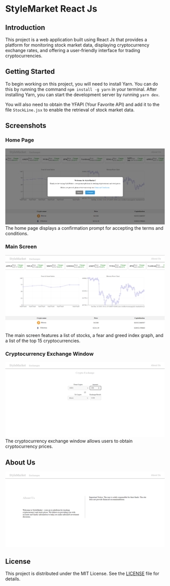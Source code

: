 # StyleMarket React Js 

## Introduction
This project is a web application built using React Js that provides a platform for monitoring stock market data, displaying cryptocurrency exchange rates, and offering a user-friendly interface for trading cryptocurrencies.

## Getting Started
To begin working on this project, you will need to install Yarn. You can do this by running the command `npm install -g yarn` in your terminal. After installing Yarn, you can start the development server by running `yarn dev`.

You will also need to obtain the YFAPI (Your Favorite API) and add it to the file `StockLine.jsx` to enable the retrieval of stock market data.

## Screenshots
### Home Page
![Home Page](https://github.com/stilist1/StyleMarket-React/blob/main/src/Screenshots/ScreenShot1.png)
The home page displays a confirmation prompt for accepting the terms and conditions.

### Main Screen
![Main Screen](https://github.com/stilist1/StyleMarket-React/blob/main/src/Screenshots/ScreenShot2.png)
The main screen features a list of stocks, a fear and greed index graph, and a list of the top 15 cryptocurrencies.

### Cryptocurrency Exchange Window
![Cryptocurrency Exchange](https://github.com/stilist1/StyleMarket-React/blob/main/src/Screenshots/Screenshot3.png)
The cryptocurrency exchange window allows users to obtain cryptocurrency prices.

## About Us
![About Us](https://github.com/stilist1/StyleMarket-React/blob/main/src/Screenshots/Screenshot4.png)

## License
This project is distributed under the MIT License. See the [LICENSE](LICENSE) file for details.
